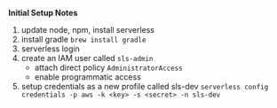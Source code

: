 **Initial Setup Notes**
 
 1. update node, npm, install serverless
 2. install gradle `brew install gradle`
 3. serverless login
 4. create an IAM user called `sls-admin`
    - attach direct policy `AdministratorAccess`
    - enable programmatic access
 5.  setup credentials as a new profile called sls-dev `serverless config credentials -p aws -k <key> -s <secret> -n sls-dev`
 
